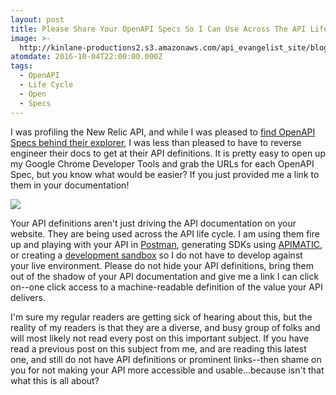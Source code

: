 ```yaml
---
layout: post
title: Please Share Your OpenAPI Specs So I Can Use Across The API Life Cycle
image: >-
  http://kinlane-productions2.s3.amazonaws.com/api_evangelist_site/blog/screen_shot_2016_10_01_at_12.43.12_pm.png
atomdate: 2016-10-04T22:00:00.000Z
tags:
  - OpenAPI
  - Life Cycle
  - Open
  - Specs
---
```

I was profiling the New Relic API, and while I was pleased to [find OpenAPI Specs behind their explorer](https://s3.amazonaws.com/kinlane-productions2/bw-icons/bw-waiter.png), I was less than pleased to have to reverse engineer their docs to get at their API definitions. It is pretty easy to open up my Google Chrome Developer Tools and grab the URLs for each OpenAPI Spec, but you know what would be easier? If you just provided me a link to them in your documentation!

![](http://kinlane-productions2.s3.amazonaws.com/api_evangelist_site/blog/screen_shot_2016_10_01_at_12.43.12_pm.png)

Your API definitions aren't just driving the API documentation on your website. They are being used across the API life cycle. I am using them fire up and playing with your API in [Postman](http://getpostman.com), generating SDKs using [APIMATIC](http://apimatic.io), or creating a [development sandbox](https://getsandbox.com/) so I do not have to develop against your live environment. Please do not hide your API definitions, bring them out of the shadow of your API documentation and give me a link I can click on--one click access to a machine-readable definition of the value your API delivers.

I'm sure my regular readers are getting sick of hearing about this, but the reality of my readers is that they are a diverse, and busy group of folks and will most likely not read every post on this important subject. If you have read a previous post on this subject from me, and are reading this latest one, and still do not have API definitions or prominent links--then shame on you for not making your API more accessible and usable...because isn't that what this is all about?